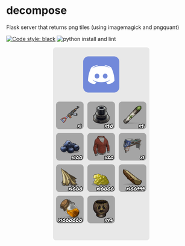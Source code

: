 # decompose

Flask server that returns png tiles (using imagemagick and pngquant)

<a href="https://github.com/psf/black"><img alt="Code style: black" src="https://img.shields.io/badge/code%20style-black-000000.svg"></a> ![python install and lint](https://github.com/decaydev/flask-kits/workflows/python%20install%20and%20lint/badge.svg)

<p align="center">
<img src="docs/o4Z6BtggJ.png" width="256" height="512">
</p>

